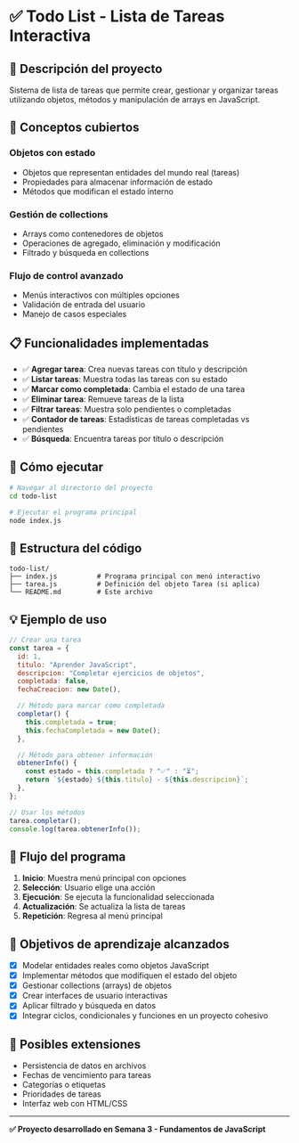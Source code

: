 # ✅ Todo List - Lista de Tareas Interactiva

## 🎯 Descripción del proyecto

Sistema de lista de tareas que permite crear, gestionar y organizar tareas utilizando objetos, métodos y manipulación de arrays en JavaScript.

## 🧠 Conceptos cubiertos

### Objetos con estado

- Objetos que representan entidades del mundo real (tareas)
- Propiedades para almacenar información de estado
- Métodos que modifican el estado interno

### Gestión de collections

- Arrays como contenedores de objetos
- Operaciones de agregado, eliminación y modificación
- Filtrado y búsqueda en collections

### Flujo de control avanzado

- Menús interactivos con múltiples opciones
- Validación de entrada del usuario
- Manejo de casos especiales

## 📋 Funcionalidades implementadas

- ✅ **Agregar tarea**: Crea nuevas tareas con título y descripción
- ✅ **Listar tareas**: Muestra todas las tareas con su estado
- ✅ **Marcar como completada**: Cambia el estado de una tarea
- ✅ **Eliminar tarea**: Remueve tareas de la lista
- ✅ **Filtrar tareas**: Muestra solo pendientes o completadas
- ✅ **Contador de tareas**: Estadísticas de tareas completadas vs pendientes
- ✅ **Búsqueda**: Encuentra tareas por título o descripción

## 🚀 Cómo ejecutar

```bash
# Navegar al directorio del proyecto
cd todo-list

# Ejecutar el programa principal
node index.js
```

## 📝 Estructura del código

```
todo-list/
├── index.js          # Programa principal con menú interactivo
├── tarea.js          # Definición del objeto Tarea (si aplica)
└── README.md         # Este archivo
```

## 💡 Ejemplo de uso

```javascript
// Crear una tarea
const tarea = {
  id: 1,
  titulo: "Aprender JavaScript",
  descripcion: "Completar ejercicios de objetos",
  completada: false,
  fechaCreacion: new Date(),

  // Método para marcar como completada
  completar() {
    this.completada = true;
    this.fechaCompletada = new Date();
  },

  // Método para obtener información
  obtenerInfo() {
    const estado = this.completada ? "✅" : "⏳";
    return `${estado} ${this.titulo} - ${this.descripcion}`;
  },
};

// Usar los métodos
tarea.completar();
console.log(tarea.obtenerInfo());
```

## 🔄 Flujo del programa

1. **Inicio**: Muestra menú principal con opciones
2. **Selección**: Usuario elige una acción
3. **Ejecución**: Se ejecuta la funcionalidad seleccionada
4. **Actualización**: Se actualiza la lista de tareas
5. **Repetición**: Regresa al menú principal

## 🎯 Objetivos de aprendizaje alcanzados

- [x] Modelar entidades reales como objetos JavaScript
- [x] Implementar métodos que modifiquen el estado del objeto
- [x] Gestionar collections (arrays) de objetos
- [x] Crear interfaces de usuario interactivas
- [x] Aplicar filtrado y búsqueda en datos
- [x] Integrar ciclos, condicionales y funciones en un proyecto cohesivo

## 🚀 Posibles extensiones

- Persistencia de datos en archivos
- Fechas de vencimiento para tareas
- Categorías o etiquetas
- Prioridades de tareas
- Interfaz web con HTML/CSS

---

**✅ Proyecto desarrollado en Semana 3 - Fundamentos de JavaScript**
